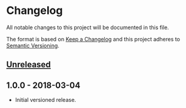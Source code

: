 # Changelog

All notable changes to this project will be documented in this file.

The format is based on [Keep a Changelog](http://keepachangelog.com/en/1.0.0/)
and this project adheres to [Semantic Versioning](http://semver.org/spec/v2.0.0.html).

## [Unreleased]

## 1.0.0 - 2018-03-04

- Initial versioned release.

[Unreleased]: https://github.com/Calinou/godot-mlp-models/compare/v1.0.0...HEAD
